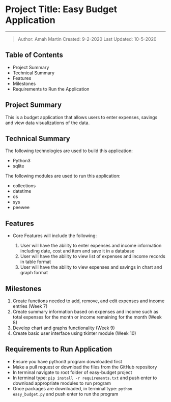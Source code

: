 # Project Title: Easy Budget Application

---

> Author: Amah Martin
> Created: 9-2-2020
> Last Updated: 10-5-2020

## Table of Contents

- Project Summary
- Technical Summary
- Features
- Milestones
- Requirements to Run the Application

## Project Summary

This is a budget application that allows users to enter expenses, savings and view data visualizations of the data.

## Technical Summary

The following technologies are used to build this application:

- Python3
- sqlite

The following modules are used to run this application:

- collections
- datetime
- os
- sys
- peewee

## Features

- Core Features will include the following\:

  1. User will have the ability to enter expenses and income information including date, cost and item and save it in a database
  2. User will have the ability to view list of expenses and income records in table format
  3. User will have the ability to view expenses and savings in chart and graph format

## Milestones

1. Create functions needed to add, remove, and edit expenses and income entries (Week 7)
2. Create summary information based on expenses and income such as total expenses for the month or income remaining for the month (Week 8)
3. Develop chart and graphs functionality (Week 9)
4. Create basic user interface using tkinter module (Week 10)

## Requirements to Run Application

- Ensure you have python3 program downloaded first
- Make a pull request or download the files from the GitHub repository
- In terminal navigate to root folder of easy-budget project
- In terminal type: `pip install -r requirements.txt` and push enter to download appropriate modules to run program
- Once packages are downloaded, in terminal type: `python easy_budget.py` and push enter to run the program
